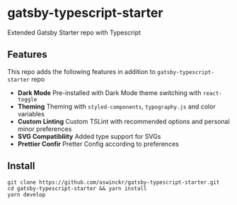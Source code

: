 # gatsby-typescript-starter
Extended Gatsby Starter repo with Typescript


## Features
This repo adds the following features in addition to `gatsby-typescript-starter` repo
- **Dark Mode** Pre-installed with Dark Mode theme switching with `react-toggle`
- **Theming** Theming with `styled-components`, `typography.js` and color variables
- **Custom Linting** Custom TSLint with recommended options and personal minor preferences
- **SVG Compatibliity** Added type support for SVGs
- **Prettier Confir** Pretter Config according to preferences

## Install
```
git clone https://github.com/aswinckr/gatsby-typescript-starter.git
cd gatsby-typescript-starter && yarn install
yarn develop
```

